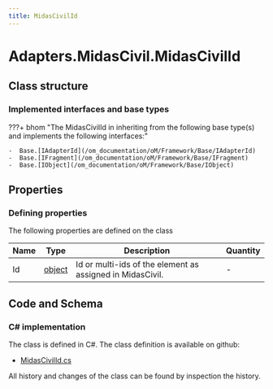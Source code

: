 ```yaml
---
title: MidasCivilId
---
```


# Adapters.MidasCivil.MidasCivilId



## Class structure

### Implemented interfaces and base types

???+ bhom "The MidasCivilId in inheriting from the following base type(s) and implements the following interfaces:"

    -  Base.[IAdapterId](/om_documentation/oM/Framework/Base/IAdapterId)
    -  Base.[IFragment](/om_documentation/oM/Framework/Base/IFragment)
    -  Base.[IObject](/om_documentation/oM/Framework/Base/IObject)


## Properties



### Defining properties

The following properties are defined on the class

| Name             | Type             | Description      | Quantity         |
|------------------|------------------|------------------|------------------|
| Id | [object](https://learn.microsoft.com/en-us/dotnet/api/System.Object?view=netstandard-2.0) | Id or multi-ids of the element as assigned in MidasCivil. | - |


## Code and Schema

### C# implementation

The class is defined in C#. The class definition is available on github:

- [MidasCivilId.cs](https://github.com/BHoM/MidasCivil_Toolkit/blob/develop/MidasCivil_oM/Fragments/MidasCivilId.cs)

All history and changes of the class can be found by inspection the history.
